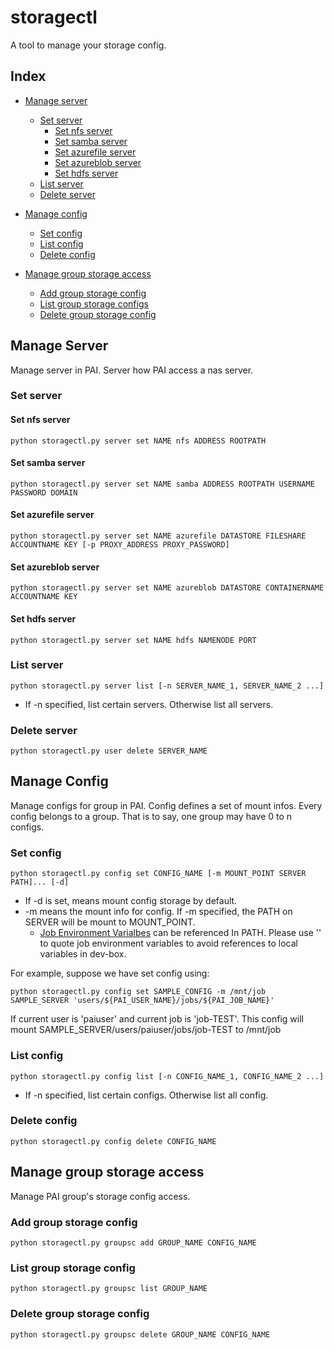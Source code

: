 # storagectl

A tool to manage your storage config.

## Index
- [ Manage server ](#Server_config)
    - [ Set server ](#Server_set)
        - [ Set nfs server ](#Server_set_nfs)
        - [ Set samba server ](#Server_set_samba)
        - [ Set azurefile server ](#Server_set_azurefile)
        - [ Set azureblob server ](#Server_set_azureblob)
        - [ Set hdfs server ](#Server_set_hdfs)
    - [ List server ](#Server_list)
    - [ Delete server ](#Server_delete)

- [ Manage config ](#Config_config)
    - [ Set config ](#Config_set)
    - [ List config ](#Config_list)
    - [ Delete config ](#Config_delete)

- [ Manage group storage access ](#Groupsc_config)
    - [ Add group storage config ](#Groupsc_add)
    - [ List group storage configs ](#Groupsc_list)
    - [ Delete group storage config ](#Groupsc_delete)


## Manage Server <a name="Server_config"></a>
Manage server in PAI. Server how PAI access a nas server.
### Set server <a name="Server_set"></a>

#### Set nfs server <a name="Server_set_nfs"></a>
```
python storagectl.py server set NAME nfs ADDRESS ROOTPATH
```

#### Set samba server <a name="Server_set_samba"></a>
```
python storagectl.py server set NAME samba ADDRESS ROOTPATH USERNAME PASSWORD DOMAIN
```

#### Set azurefile server <a name="Server_set_azurefile"></a>
```
python storagectl.py server set NAME azurefile DATASTORE FILESHARE ACCOUNTNAME KEY [-p PROXY_ADDRESS PROXY_PASSWORD]
```

#### Set azureblob server <a name="Server_set_azureblob"></a>
```
python storagectl.py server set NAME azureblob DATASTORE CONTAINERNAME ACCOUNTNAME KEY
```

#### Set hdfs server <a name="Server_set_hdfs"></a>
```
python storagectl.py server set NAME hdfs NAMENODE PORT
```

### List server <a name="Server_list"></a>
```
python storagectl.py server list [-n SERVER_NAME_1, SERVER_NAME_2 ...]
```
- If -n specified, list certain servers. Otherwise list all servers.

### Delete server <a name="Server_delete"></a>
```
python storagectl.py user delete SERVER_NAME
```


## Manage Config <a name="Config_config"></a>
Manage configs for group in PAI. Config defines a set of mount infos. Every config belongs to a group. That is to say, one group may have 0 to n configs.
### Set config <a name="Config_set"></a>
```
python storagectl.py config set CONFIG_NAME [-m MOUNT_POINT SERVER PATH]... [-d]
```
- If -d is set, means mount config storage by default.
- -m means the mount info for config. If -m specified, the PATH on SERVER will be mount to MOUNT_POINT.
    - [Job Environment Varialbes](https://github.com/microsoft/pai/blob/master/docs/job_tutorial.md#environment-variables) can be referenced In PATH. Please use '' to quote job environment variables to avoid references to local variables in dev-box.

For example, suppose we have set config using:
```
python storagectl.py config set SAMPLE_CONFIG -m /mnt/job SAMPLE_SERVER 'users/${PAI_USER_NAME}/jobs/${PAI_JOB_NAME}'
```
If current user is 'paiuser' and current job is 'job-TEST'. This config will mount SAMPLE_SERVER/users/paiuser/jobs/job-TEST to /mnt/job

### List config <a name="Config_list"></a>
```
python storagectl.py config list [-n CONFIG_NAME_1, CONFIG_NAME_2 ...]
```
- If -n specified, list certain configs. Otherwise list all config.

### Delete config <a name="Config_delete"></a>
```
python storagectl.py config delete CONFIG_NAME
```


## Manage group storage access <a name="Groupsc_config"></a>
Manage PAI group's storage config access.
### Add group storage config <a name="Groupsc_set"></a>
```
python storagectl.py groupsc add GROUP_NAME CONFIG_NAME
```

### List group storage config <a name="Groupsc_list"></a>
```
python storagectl.py groupsc list GROUP_NAME
```

### Delete group storage config <a name="Groupsc_delete"></a>
```
python storagectl.py groupsc delete GROUP_NAME CONFIG_NAME
```
